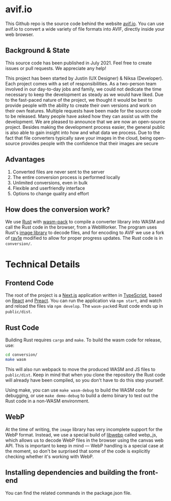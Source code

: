 # avif.io

This Github repo is the source code behind the website [avif.io](https://avif.io). You can use avif.io to convert a wide variety of file formats into AVIF, directly inside your web browser.

## Background & State

This source code has been published in July 2021. Feel free to create issues or pull requests. We appreciate any help!

This project has been started by Justin (UX Designer) & Niksa (Developer). Each project comes with a set of responsibilities. As a two-person team involved in our day-to-day jobs and family, we could not dedicate the time necessary to keep the development as steady as we would have liked. Due to the fast-paced nature of the project, we thought it would be best to provide people with the ability to create their own versions and work on their own features. Multiple requests have been made for the source code to be released. Many people have asked how they can assist us with the development. We are pleased to announce that we are now an open-source project. Besides making the development process easier, the general public is also able to gain insight into how and what data we process. Due to the fact that file converters typically save your images in the cloud, being open-source provides people with the confidence that their images are secure


## Advantages

1. Converted files are never sent to the server
2. The entire conversion process is performed locally
3. Unlimited conversions, even in bulk
4. Flexible and userfriendly interface
5. Options to change quality and effort


## How does the conversion work?

We use [Rust](https://rust-lang.org/) with [wasm-pack](https://github.com/rustwasm/wasm-pack)
to compile a converter library into WASM and call the Rust code
in the browser, from a WebWorker. The program uses Rust's
[image library](https://crates.io/crates/image) to decode files,
and for encoding to AVIF we use a fork of [rav1e](https://github.com/ennmichael/rav1e)
modified to allow for proper progress updates.
The Rust code is in `conversion/`.


# Technical Details

## Frontend Code

The root of the project is a [Next.js](https://nextjs.org) application
written in [TypeScript](https://typescriptlang.org/), based on [React](https://reactjs.org/) and [Preact](https://preactjs.com/).
You can run the application via `npm start`, and watch and reload the
files via `npm develop`. The `wasm-pack`ed Rust code ends up in `public/dist`.

## Rust Code

Building Rust requires `cargo` and `make`. To build the wasm
code for release, use:

```bash
cd conversion/
make wasm
```

This will also run webpack to move the produced WASM and JS
files to `public/dist`. Keep in mind that when you clone the repository
the Rust code will already have been compiled, so you don't have to
do this step yourself.

Using make, you can use `make wasm-debug` to build the WASM code
for debugging, or use `make demo-debug` to build a demo binary
to test out the Rust code in a non-WASM environment.

## WebP

At the time of writing, the `image` library has very incomplete
support for the WebP format. Instead, we use a special build of
[libwebp](https://github.com/webmproject/libwebp/) called webp_js,
which allows us to decode WebP files in the browser using the
canvas web API. This is important to keep in mind — WebP handling
is a special case at the moment, so don't be surprised that some
of the code is explicitly checking whether it's working with WebP.

## Installing dependencies and building the front-end

You can find the related commands in the package.json file.
